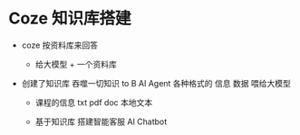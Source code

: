 # Coze 知识库搭建

- coze 按资料库来回答
  - 给大模型 + 一个资料库

- 创建了知识库
  吞噬一切知识 to B AI Agent 
  各种格式的 信息 数据 喂给大模型
  - 课程的信息 txt pdf doc 本地文本

  - 基于知识库 搭建智能客服 AI Chatbot 